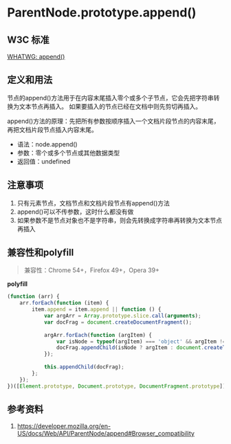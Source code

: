 # ParentNode.prototype.append()

## W3C 标准
[WHATWG: append()](https://dom.spec.whatwg.org/#dom-parentnode-append)

## 定义和用法
节点的append()方法用于在内容末尾插入零个或多个子节点，它会先把字符串转换为文本节点再插入。
如果要插入的节点已经在文档中则先剪切再插入。

append()方法的原理：先把所有参数按顺序插入一个文档片段节点的内容末尾，再把文档片段节点插入内容末尾。

- 语法：node.append()
- 参数：零个或多个节点或其他数据类型
- 返回值：undefined

## 注意事项
1. 只有元素节点，文档节点和文档片段节点有append()方法
2. append()可以不传参数，这时什么都没有做
3. 如果参数不是节点对象也不是字符串，则会先转换成字符串再转换为文本节点再插入

## 兼容性和polyfill
> 兼容性：Chrome 54+，Firefox 49+，Opera 39+

**polyfill**
```javascript
(function (arr) {
    arr.forEach(function (item) {
        item.append = item.append || function () {
            var argArr = Array.prototype.slice.call(arguments);
            var docFrag = document.createDocumentFragment();
            
            argArr.forEach(function (argItem) {
                var isNode = typeof(argItem) === 'object' && argItem !== null && argItem.nodeType > 0;
                docFrag.appendChild(isNode ? argItem : document.createTextNode(String(argItem)));
            });
            
            this.appendChild(docFrag);
        };
    });
})([Element.prototype, Document.prototype, DocumentFragment.prototype]);
```
## 参考资料
1. https://developer.mozilla.org/en-US/docs/Web/API/ParentNode/append#Browser_compatibility